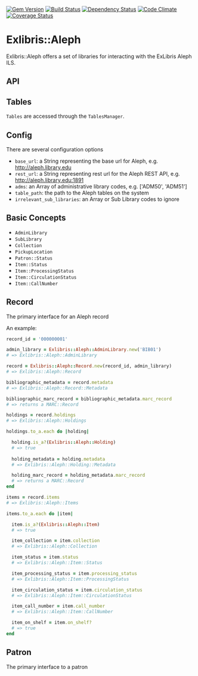 [![Gem Version](https://badge.fury.io/rb/exlibris-aleph.png)](http://badge.fury.io/rb/exlibris-aleph)
[![Build Status](https://api.travis-ci.org/scotdalton/exlibris-aleph.png?branch=master)](https://travis-ci.org/scotdalton/exlibris-aleph)
[![Dependency Status](https://gemnasium.com/scotdalton/exlibris-aleph.png)](https://gemnasium.com/scotdalton/exlibris-aleph)
[![Code Climate](https://codeclimate.com/github/scotdalton/exlibris-aleph.png)](https://codeclimate.com/github/scotdalton/exlibris-aleph)
[![Coverage Status](https://coveralls.io/repos/scotdalton/exlibris-aleph/badge.png?branch=master)](https://coveralls.io/r/scotdalton/exlibris-aleph)

# Exlibris::Aleph
Exlibris::Aleph offers a set of libraries for interacting with the ExLibris Aleph ILS.

## API

## Tables
`Tables` are accessed through the `TablesManager`.

## Config
There are several configuration options
- `base_url`: a String representing the base url for Aleph, e.g. http://aleph.library.edu
- `rest_url`: a String representing rest url for the Aleph REST API, e.g. http://aleph.library.edu:1891
- `adms`: an Array of administrative library codes, e.g. ['ADM50', 'ADM51']
- `table_path`: the path to the Aleph tables on the system
- `irrelevant_sub_libraries`: an Array or Sub Library codes to ignore


## Basic Concepts
- `AdminLibrary`
- `SubLibrary`
- `Collection`
- `PickupLocation`
- `Patron::Status`
- `Item::Status`
- `Item::ProcessingStatus`
- `Item::CirculationStatus`
- `Item::CallNumber`

## Record
The primary interface for an Aleph record

An example:

```ruby
record_id = '000000001'

admin_library = Exlibris::Aleph::AdminLibrary.new('BIB01')
# => Exlibris::Aleph::AdminLibrary

record = Exlibris::Aleph::Record.new(record_id, admin_library)
# => Exlibris::Aleph::Record

bibliographic_metadata = record.metadata
# => Exlibris::Aleph::Record::Metadata

bibliographic_marc_record = bibliographic_metadata.marc_record
# => returns a MARC::Record

holdings = record.holdings
# => Exlibris::Aleph::Holdings

holdings.to_a.each do |holding|

  holding.is_a?(Exlibris::Aleph::Holding)
  # => true
  
  holding_metadata = holding.metadata
  # => Exlibris::Aleph::Holding::Metadata

  holding_marc_record = holding_metadata.marc_record
  # => returns a MARC::Record
end

items = record.items
# => Exlibris::Aleph::Items

items.to_a.each do |item|

  item.is_a?(Exlibris::Aleph::Item)
  # => true

  item_collection = item.collection
  # => Exlibris::Aleph::Collection

  item_status = item.status
  # => Exlibris::Aleph::Item::Status

  item_processing_status = item.processing_status
  # => Exlibris::Aleph::Item::ProcessingStatus

  item_circulation_status = item.circulation_status
  # => Exlibris::Aleph::Item::CirculationStatus

  item_call_number = item.call_number
  # => Exlibris::Aleph::Item::CallNumber

  item_on_shelf = item.on_shelf?
  # => true
end
```

## Patron
The primary interface to a patron
